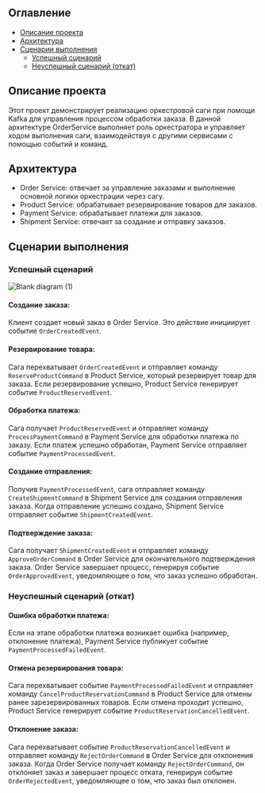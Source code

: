 ## Оглавление
- [Описание проекта](#описание-проекта)
- [Архитектура](#архитектура)
- [Сценарии выполнения](#сценарии-выполнения)
  - [Успешный сценарий](#успешный-сценарий)
  - [Неуспешный сценарий (откат)](#неуспешный-сценарий-откат)

## Описание проекта
Этот проект демонстрирует реализацию оркестровой саги при помощи Kafka для управления процессом обработки заказа.
В данной архитектуре OrderService выполняет роль оркестратора и управляет ходом выполнения саги, взаимодействуя с другими сервисами с помощью событий и команд.



## Архитектура
- Order Service: отвечает за управление заказами и выполнение основной логики оркестрации через сагу.
- Product Service: обрабатывает резервирование товаров для заказов.
- Payment Service: обрабатывает платежи для заказов.
- Shipment Service: отвечает за создание и отправку заказов.


## Сценарии выполнения
### Успешный сценарий 
![Blank diagram (1)](https://github.com/user-attachments/assets/6868134b-56a1-481a-af22-6d37e9ef4223)

#### Создание заказа:
Клиент создает новый заказ в Order Service. Это действие инициирует событие `OrderCreatedEvent`.

#### Резервирование товара:
Сага перехватывает `OrderCreatedEvent` и отправляет команду `ReserveProductCommand` в Product Service, который резервирует товар для заказа.
Если резервирование успешно, Product Service генерирует событие `ProductReservedEvent`.

#### Обработка платежа:
Сага получает `ProductReservedEvent` и отправляет команду `ProcessPaymentCommand` в Payment Service для обработки платежа по заказу.
Если платеж успешно обработан, Payment Service отправляет событие `PaymentProcessedEvent`.

#### Создание отправления:
Получив `PaymentProcessedEvent`, сага отправляет команду `CreateShipmentCommand` в Shipment Service для создания отправления заказа.
Когда отправление успешно создано, Shipment Service отправляет событие `ShipmentCreatedEvent`.

#### Подтверждение заказа:
Сага получает `ShipmentCreatedEvent` и отправляет команду `ApproveOrderCommand` в Order Service для окончательного подтверждения заказа.
Order Service завершает процесс, генерируя событие `OrderApprovedEvent`, уведомляющее о том, что заказ успешно обработан.


### Неуспешный сценарий (откат)

#### Ошибка обработки платежа:
Если на этапе обработки платежа возникает ошибка (например, отклонение платежа), Payment Service публикует событие `PaymentProcessedFailedEvent`.

#### Отмена резервирования товара:
Сага перехватывает событие `PaymentProcessedFailedEvent` и отправляет команду `CancelProductReservationCommand` в Product Service для отмены ранее зарезервированных товаров. 
Если отмена проходит успешно, Product Service генерирует событие `ProductReservationCancelledEvent`.

#### Отклонение заказа:
Сага перехватывает событие `ProductReservationCancelledEvent` и отправляет команду `RejectOrderCommand` в Order Service для отклонения заказа.
Когда Order Service получает команду `RejectOrderCommand`, он отклоняет заказ и завершает процесс отката, генерируя событие `OrderRejectedEvent`, уведомляющее о том, что заказ был отклонен.

